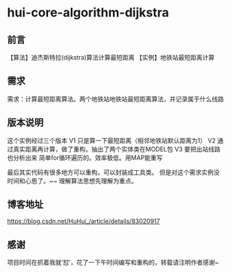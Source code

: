 # hui-core-algorithm-dijkstra
## 前言
【算法】迪杰斯特拉(dijkstra)算法计算最短距离
【实例】地铁站最短距离计算

## 需求
需求：计算最短距离算法。两个地铁站地铁站最短距离算法，并记录属于什么线路

## 版本说明
这个实例经过三个版本
V1 只是算一下最短距离（相邻地铁站默认距离为1）
V2 通过真实距离再计算，做了重构，抽出了两个实体类在MODEL包
V3 要把出站线路也分析出来 简单for循环遍历的。效率极低。用MAP能重写

最后其实代码有很多地方可以重构，可以封装成工具类。
但是对这个需求实例没时间和心思了。~~
理解算法思想先理解为重点。
## 博客地址
https://blog.csdn.net/HuHui_/article/details/83020917

## 感谢
项目时间在抓着我就‘怼’，花了一下午时间编写和重构的，转载请注明作者感谢~
